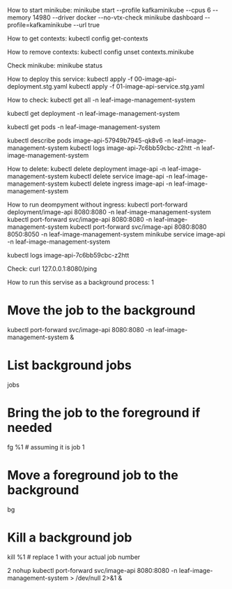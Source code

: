 How to start minikube:
minikube start --profile kafkaminikube --cpus 6 --memory 14980 --driver docker --no-vtx-check
minikube dashboard --profile=kafkaminikube --url true

How to get contexts:
kubectl config get-contexts

How to remove contexts:
kubectl config unset contexts.minikube

Check minikube:
minikube status

How to deploy this service:
kubectl apply -f 00-image-api-deployment.stg.yaml
kubectl apply -f 01-image-api-service.stg.yaml

How to check:
kubectl get all -n leaf-image-management-system

kubectl get deployment -n leaf-image-management-system

kubectl get pods -n leaf-image-management-system

kubectl describe pods image-api-57949b7945-qk8v6 -n leaf-image-management-system
kubectl logs image-api-7c6bb59cbc-z2htt -n leaf-image-management-system

How to delete:
kubectl delete deployment image-api -n leaf-image-management-system
kubectl delete service image-api -n leaf-image-management-system
kubectl delete ingress image-api -n leaf-image-management-system

How to run deompyment without ingress:
kubectl port-forward deployment/image-api 8080:8080 -n leaf-image-management-system
kubectl port-forward svc/image-api 8080:8080 -n leaf-image-management-system
kubectl port-forward svc/image-api 8080:8080 8050:8050 -n leaf-image-management-system
minikube service image-api -n leaf-image-management-system

kubectl logs image-api-7c6bb59cbc-z2htt

Check:
curl 127.0.0.1:8080/ping

How to run this servise as a background process:
1

# Move the job to the background

kubectl port-forward svc/image-api 8080:8080 -n leaf-image-management-system &

# List background jobs

jobs

# Bring the job to the foreground if needed

fg %1 # assuming it is job 1

# Move a foreground job to the background

bg

# Kill a background job

kill %1 # replace 1 with your actual job number

2
nohup kubectl port-forward svc/image-api 8080:8080 -n leaf-image-management-system > /dev/null 2>&1 &
